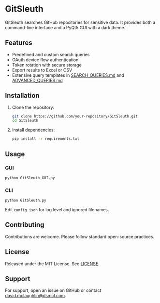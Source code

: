 # GitSleuth

GitSleuth searches GitHub repositories for sensitive data. It provides both a command-line interface and a PyQt5 GUI with a dark theme.

## Features
- Predefined and custom search queries
- OAuth device flow authentication
- Token rotation with secure storage
- Export results to Excel or CSV
- Extensive query templates in [SEARCH_QUERIES.md](SEARCH_QUERIES.md) and [ADVANCED_QUERIES.md](ADVANCED_QUERIES.md)

## Installation
1. Clone the repository:
   ```bash
   git clone https://github.com/your-repository/GitSleuth.git
   cd GitSleuth
   ```
2. Install dependencies:
   ```bash
   pip install -r requirements.txt
   ```

## Usage
### GUI
```bash
python GitSleuth_GUI.py
```
### CLI
```bash
python GitSleuth.py
```

Edit `config.json` for log level and ignored filenames.

## Contributing
Contributions are welcome. Please follow standard open-source practices.

## License
Released under the MIT License. See [LICENSE](LICENSE).

## Support
For support, open an issue on GitHub or contact david.mclaughlin@dsmcl.com.
